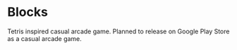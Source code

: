 # Blocks

Tetris inspired casual arcade game. 
Planned to release on Google Play Store as a casual arcade game.
